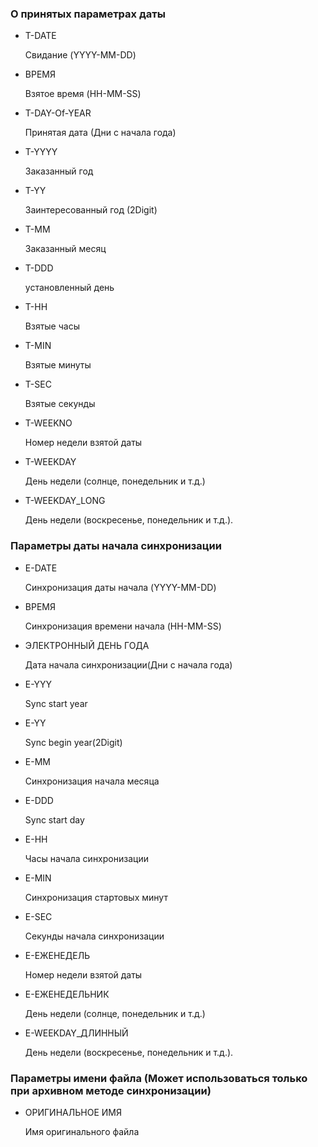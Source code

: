 ### О принятых параметрах даты

- T-DATE     

  Свидание (YYYY-MM-DD)

- ВРЕМЯ

  Взятое время (HH-MM-SS)

- T-DAY-Of-YEAR

  Принятая дата (Дни с начала года)

- T-YYYY

  Заказанный год

- T-YY

  Заинтересованный год (2Digit)

- T-MM

  Заказанный месяц

- T-DDD

  установленный день

- T-HH

  Взятые часы

- T-MIN

  Взятые минуты

- T-SEC

  Взятые секунды

- T-WEEKNO

  Номер недели взятой даты

- T-WEEKDAY

  День недели (солнце, понедельник и т.д.)

- T-WEEKDAY_LONG

  День недели (воскресенье, понедельник и т.д.).

 

### Параметры даты начала синхронизации

- E-DATE

  Синхронизация даты начала (YYYY-MM-DD)

- ВРЕМЯ

  Синхронизация времени начала (HH-MM-SS)

- ЭЛЕКТРОННЫЙ ДЕНЬ ГОДА

  Дата начала синхронизации(Дни с начала года)

- E-YYY

  Sync start year

- E-YY

  Sync begin year(2Digit)

- E-MM

  Синхронизация начала месяца

- E-DDD

  Sync start day

- E-HH

  Часы начала синхронизации

- E-MIN

  Синхронизация стартовых минут

- E-SEC

  Секунды начала синхронизации

- Е-ЕЖЕНЕДЕЛЬ

  Номер недели взятой даты

- Е-ЕЖЕНЕДЕЛЬНИК

  День недели (солнце, понедельник и т.д.)

- E-WEEKDAY_ДЛИННЫЙ

  День недели (воскресенье, понедельник и т.д.).

### Параметры имени файла (Может использоваться только при архивном методе синхронизации)

- ОРИГИНАЛЬНОЕ ИМЯ

  Имя оригинального файла